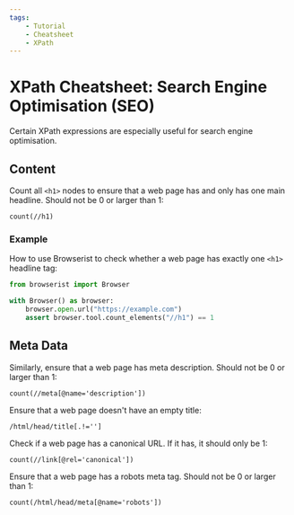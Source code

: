 ```yaml
---
tags:
    - Tutorial
    - Cheatsheet
    - XPath
---
```


# XPath Cheatsheet: Search Engine Optimisation (SEO)
Certain XPath expressions are especially useful for search engine optimisation.

## Content
Count all `<h1>` nodes to ensure that a web page has and only has one main headline. Should not be 0 or larger than 1:

```text title=""
count(//h1)
```

### Example
How to use Browserist to check whether a web page has exactly one `<h1>` headline tag:

```python linenums="1"
from browserist import Browser

with Browser() as browser:
    browser.open.url("https://example.com")
    assert browser.tool.count_elements("//h1") == 1
```

## Meta Data
Similarly, ensure that a web page has meta description. Should not be 0 or larger than 1:

```text title=""
count(//meta[@name='description'])
```

Ensure that a web page doesn't have an empty title:

```text title=""
/html/head/title[.!='']
```

Check if a web page has a canonical URL. If it has, it should only be 1:

```text title=""
count(//link[@rel='canonical'])
```

Ensure that a web page has a robots meta tag. Should not be 0 or larger than 1:

```text title=""
count(/html/head/meta[@name='robots'])
```
